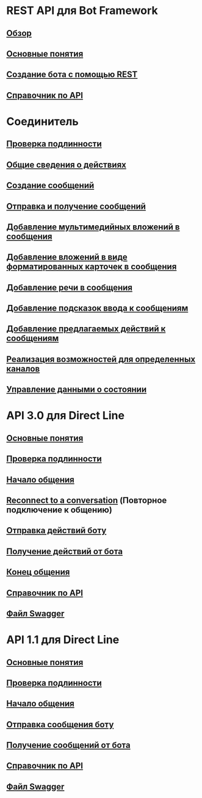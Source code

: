 # REST API для Bot Framework
## [Обзор](bot-framework-rest-overview.md)
## [Основные понятия](bot-framework-rest-connector-concepts.md)
## [Создание бота с помощью REST](~/rest-api/bot-framework-rest-connector-quickstart.md)
## [Справочник по API](bot-framework-rest-connector-api-reference.md)
# Соединитель
## [Проверка подлинности](bot-framework-rest-connector-authentication.md)
## [Общие сведения о действиях](bot-framework-rest-connector-activities.md)
## [Создание сообщений](bot-framework-rest-connector-create-messages.md)
## [Отправка и получение сообщений](bot-framework-rest-connector-send-and-receive-messages.md)
## [Добавление мультимедийных вложений в сообщения](bot-framework-rest-connector-add-media-attachments.md)
## [Добавление вложений в виде форматированных карточек в сообщения](bot-framework-rest-connector-add-rich-cards.md)
## [Добавление речи в сообщения](bot-framework-rest-connector-text-to-speech.md)
## [Добавление подсказок ввода к сообщениям](bot-framework-rest-connector-add-input-hints.md)
## [Добавление предлагаемых действий к сообщениям](bot-framework-rest-connector-add-suggested-actions.md)
## [Реализация возможностей для определенных каналов](bot-framework-rest-connector-channeldata.md)
## [Управление данными о состоянии](bot-framework-rest-state.md)
# API 3.0 для Direct Line
## [Основные понятия](bot-framework-rest-direct-line-3-0-concepts.md)
## [Проверка подлинности](bot-framework-rest-direct-line-3-0-authentication.md)
## [Начало общения](bot-framework-rest-direct-line-3-0-start-conversation.md)
## [Reconnect to a conversation](bot-framework-rest-direct-line-3-0-reconnect-to-conversation.md) (Повторное подключение к общению)
## [Отправка действий боту](bot-framework-rest-direct-line-3-0-send-activity.md)
## [Получение действий от бота](bot-framework-rest-direct-line-3-0-receive-activities.md)
## [Конец общения](bot-framework-rest-direct-line-3-0-end-conversation.md)
## [Справочник по API](bot-framework-rest-direct-line-3-0-api-reference.md)
## [Файл Swagger](https://github.com/Microsoft/BotBuilder/blob/master/specs/botframework-protocol/directline-3.0.json)
# API 1.1 для Direct Line
## [Основные понятия](bot-framework-rest-direct-line-1-1-concepts.md)
## [Проверка подлинности](bot-framework-rest-direct-line-1-1-authentication.md)
## [Начало общения](bot-framework-rest-direct-line-1-1-start-conversation.md)
## [Отправка сообщения боту](bot-framework-rest-direct-line-1-1-send-message.md)
## [Получение сообщений от бота](bot-framework-rest-direct-line-1-1-receive-messages.md)
## [Справочник по API](bot-framework-rest-direct-line-1-1-api-reference.md)
## [Файл Swagger](https://github.com/Microsoft/BotBuilder/blob/master/specs/botframework-protocol/directline-1.1.json)
